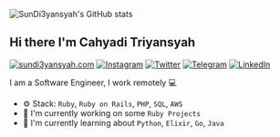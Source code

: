 ![SunDi3yansyah's GitHub stats](https://github-readme-stats.vercel.app/api?username=SunDi3yansyah&show_icons=true&theme=transparent)

## Hi there I'm Cahyadi Triyansyah

[![sundi3yansyah.com](https://img.shields.io/static/v1?label=Website&message=%20&logo=Ruby&style=flat-square&logoColor=white)](https://sundi3yansyah.com)
[![Instagram](https://img.shields.io/static/v1?label=Instagram&message=%20&logo=Instagram&style=flat-square&logoColor=red)](https://www.instagram.com/SunDi3yansyah/)
[![Twitter](https://img.shields.io/static/v1?label=Twitter&message=%20&logo=Twitter&style=flat-square&logoColor=blue)](https://twitter.com/SunDi3yansyah)
[![Telegram](https://img.shields.io/static/v1?label=Telegram&message=%20&logo=Telegram&style=flat-square&logoColor=blue)](https://t.me/SunDi3yansyah)
[![LinkedIn](https://img.shields.io/static/v1?label=LinkedIn&message=%20&logo=LinkedIn&style=flat-square&logoColor=blue)](https://www.linkedin.com/in/sundi3yansyah/)

I am a Software Engineer, I work remotely 💻

- ⚙️ Stack: `Ruby`, `Ruby on Rails`, `PHP`, `SQL`, `AWS`
- 🏢 I'm currently working on some `Ruby Projects`
- 🌱 I'm currently learning about `Python`, `Elixir`, `Go`, `Java`
